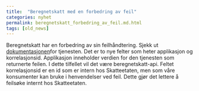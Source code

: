 ```yaml
---
title:  "Beregnetskatt med en forbedring av feil"
categories: nyhet
permalink: beregnetskatt_forbedring_av_feil.md.html
tags: [old_news]
---
```


Beregnetskatt har en forbedring av sin feilhåndtering. Sjekk ut <a href="https://skatteetaten.github.io/datasamarbeid-api-dokumentasjon/reference_beregnetskatt.html"> dokumentasjonen</a>for tjenesten. Det er to nye felter som heter applikasjon og korrelasjonsid. Applikasjon inneholder verdien for den tjenesten som returnerte feilen. I dette tilfellet vil det være beregnetskatt-api. Feltet korrelasjonsid er en id som er intern hos Skatteetaten, men som våre konsumenter kan bruke i henvendelser ved feil. Dette gjør det lettere å feilsøke internt hos Skatteetaten.
